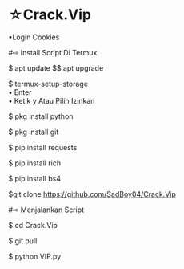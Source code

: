 # ☆Crack.Vip


▪Login Cookies   



#⇨ Install Script Di Termux


$ apt update $$ apt upgrade

$ termux-setup-storage  
   • Enter  
   • Ketik y Atau Pilih Izinkan

$ pkg install python

$ pkg install git

$ pip install requests

$ pip install rich

$ pip install bs4

$git clone https://github.com/SadBoy04/Crack.Vip


#⇨ Menjalankan Script

$ cd Crack.Vip

$ git pull

$ python VIP.py
